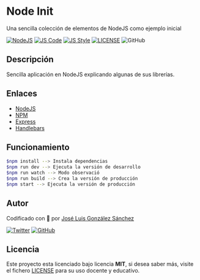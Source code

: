 # Node Init

Una sencilla colección de elementos de NodeJS como ejemplo inicial

[![NodeJS](https://img.shields.io/badge/NodeJS-Ready-83BA63)](https://hub.docker.com/r/joseluisgs/apirest-fake)
[![JS Code](https://img.shields.io/badge/JS%20Code-ES2019-yellow)](https://www.ecma-international.org/ecma-262)
[![JS Style](https://img.shields.io/badge/JS%20Style-AirBnB-ff69b4)](https://airbnb.io/javascript)
[![LICENSE](https://img.shields.io/badge/Lisence-MIT-green)](https://github.com/joseluisgs/nodeinit/blob/master/LICENSE)
![GitHub](https://img.shields.io/github/last-commit/joseluisgs/nodeinit)

## Descripción

Sencilla aplicación en NodeJS explicando algunas de sus librerías.

## Enlaces

- [NodeJS](https://nodejs.org/es/)
- [NPM](https://www.npmjs.com/)
- [Express](https://expressjs.com/es/)
- [Handlebars](https://handlebarsjs.com/)

## Funcionamiento
```zsh
$npm install --> Instala dependencias
$npm run dev --> Ejecuta la versión de desarrollo
$npm run watch --> Modo observació
$npm run build --> Crea la versión de producción
$npm start --> Ejecuta la versión de producción
```

## Autor

Codificado con :sparkling_heart: por [José Luis González Sánchez](https://twitter.com/joseluisgonsan)

[![Twitter](https://img.shields.io/twitter/follow/joseluisgonsan?style=social)](https://twitter.com/joseluisgonsan)
[![GitHub](https://img.shields.io/github/followers/joseluisgs?style=social)](https://github.com/joseluisgs)
## Licencia

Este proyecto esta licenciado bajo licencia **MIT**, si desea saber más, visite el fichero [LICENSE](https://github.com/joseluisgs/nodeinit/blob/master/LICENSE) para su uso docente y educativo.

